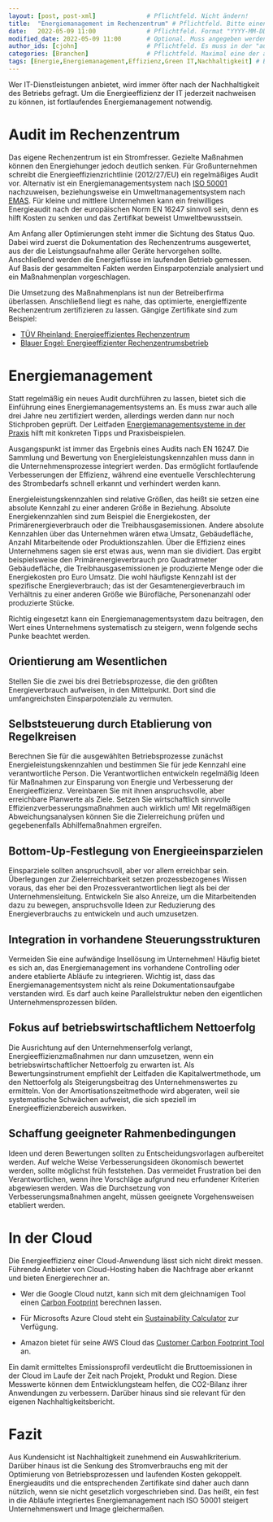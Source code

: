 ```yaml
---
layout: [post, post-xml]              # Pflichtfeld. Nicht ändern!
title:  "Energiemanagement im Rechenzentrum" # Pflichtfeld. Bitte einen Titel für den Blog Post angeben.
date:   2022-05-09 11:00              # Pflichtfeld. Format "YYYY-MM-DD HH:MM". Muss für Veröffentlichung in der Vergangenheit liegen. (Für Preview egal)
modified_date: 2022-05-09 11:00       # Optional. Muss angegeben werden, wenn eine bestehende Datei geändert wird.
author_ids: [cjohn]                   # Pflichtfeld. Es muss in der "authors.yml" einen Eintrag mit diesen Namen geben.
categories: [Branchen]                # Pflichtfeld. Maximal eine der angegebenen Kategorien verwenden.
tags: [Energie,Energiemanagement,Effizienz,Green IT,Nachhaltigkeit] # Bitte auf Großschreibung achten.
---
```


Wer IT-Dienstleistungen anbietet, wird immer öfter nach der Nachhaltigkeit des Betriebs gefragt.
Um die Energieeffizienz der IT jederzeit nachweisen zu können, ist fortlaufendes Energiemanagement notwendig.

# Audit im Rechenzentrum

Das eigene Rechenzentrum ist ein Stromfresser.
Gezielte Maßnahmen können den Energiehunger jedoch deutlich senken.
Für Großunternehmen schreibt die Energieeffizienzrichtlinie (2012/27/EU) ein regelmäßiges Audit vor.
Alternativ ist ein Energiemanagementsystem nach [ISO 50001](https://www.umweltbundesamt.de/energiemanagementsysteme-iso-50001) nachzuweisen, beziehungsweise ein Umweltmanagementsystem nach [EMAS](https://www.emas.de/rechtliches/).
Für kleine und mittlere Unternehmen kann ein freiwilliges Energieaudit nach der europäischen Norm EN 16247 sinnvoll sein, denn es hilft Kosten zu senken und das Zertifikat beweist Umweltbewusstsein.

Am Anfang aller Optimierungen steht immer die Sichtung des Status Quo.
Dabei wird zuerst die Dokumentation des Rechenzentrums ausgewertet, aus der die Leistungsaufnahme aller Geräte hervorgehen sollte.
Anschließend werden die Energieflüsse im laufenden Betrieb gemessen.
Auf Basis der gesammelten Fakten werden Einsparpotenziale analysiert und ein Maßnahmenplan vorgeschlagen.

Die Umsetzung des Maßnahmenplans ist nun der Betreiberfirma überlassen.
Anschließend liegt es nahe, das optimierte, energieffizente Rechenzentrum zertifizieren zu lassen.
Gängige Zertifikate sind zum Beispiel:
* [TÜV Rheinland: Energieeffizientes Rechenzentrum](https://www.tuv.com/germany/de/green-it-und-green-energy.html)
* [Blauer Engel: Energieeffizienter Rechenzentrumsbetrieb](https://produktinfo.blauer-engel.de/uploads/criteriafile/de/DE-UZ%20161-201502-de%20Kriterien.pdf)

# Energiemanagement

Statt regelmäßig ein neues Audit durchführen zu lassen, bietet sich die Einführung eines Energiemanagementsystems an.
Es muss zwar auch alle drei Jahre neu zertifiziert werden, allerdings werden dann nur noch Stichproben geprüft.
Der Leitfaden [Energiemanagementsysteme in der Praxis](https://www.umweltbundesamt.de/publikationen/energiemanagementsysteme-in-praxis) hilft mit konkreten Tipps und Praxisbeispielen.

Ausgangspunkt ist immer das Ergebnis eines Audits nach EN 16247.
Die Sammlung und Bewertung von Energieleistungskennzahlen muss dann in die Unternehmensprozesse integriert werden.
Das ermöglicht fortlaufende Verbesserungen der Effizienz, während eine eventuelle Verschlechterung des Strombedarfs schnell erkannt und verhindert werden kann.

Energieleistungskennzahlen sind relative Größen, das heißt sie setzen eine absolute Kennzahl zu einer anderen Größe in Beziehung.
Absolute Energiekennzahlen sind zum Beispiel die Energiekosten, der Primärenergieverbrauch oder die Treibhausgasemissionen.
Andere absolute Kennzahlen über das Unternehmen wären etwa Umsatz, Gebäudefläche, Anzahl Mitarbeitende oder Produktionszahlen.
Über die Effizienz eines Unternehmens sagen sie erst etwas aus, wenn man sie dividiert.
Das ergibt beispielsweise den Primärenergieverbrauch pro Quadratmeter Gebäudefläche, die Treibhausgasemissionen je produzierte Menge oder die Energiekosten pro Euro Umsatz.
Die wohl häufigste Kennzahl ist der spezifische Energieverbrauch; das ist der Gesamtenergieverbrauch im Verhältnis zu einer anderen Größe wie Bürofläche, Personenanzahl oder produzierte Stücke.

Richtig eingesetzt kann ein Energiemanagementsystem dazu beitragen, den Wert eines Unternehmens systematisch zu steigern, wenn folgende sechs Punke beachtet werden.

## Orientierung am Wesentlichen

Stellen Sie die zwei bis drei Betriebsprozesse, die den größten Energieverbrauch aufweisen, in den Mittelpunkt.
Dort sind die umfangreichsten Einsparpotenziale zu vermuten.

## Selbststeuerung durch Etablierung von Regelkreisen

Berechnen Sie für die ausgewählten Betriebsprozesse zunächst Energieleistungskennzahlen und bestimmen Sie für jede Kennzahl eine verantwortliche Person.
Die Verantwortlichen entwickeln regelmäßig Ideen für Maßnahmen zur Einsparung von Energie und Verbesserung der Energieeffizienz.
Vereinbaren Sie mit ihnen anspruchsvolle, aber erreichbare Planwerte als Ziele.
Setzen Sie wirtschaftlich sinnvolle Effizienzverbesserungsmaßnahmen auch wirklich um!
Mit regelmäßigen Abweichungsanalysen können Sie die Zielerreichung prüfen und gegebenenfalls Abhilfemaßnahmen ergreifen.

## Bottom-Up-Festlegung von Energieeinsparzielen

Einsparziele sollten anspruchsvoll, aber vor allem erreichbar sein.
Überlegungen zur Zielerreichbarkeit setzen prozessbezogenes Wissen voraus, das eher bei den Prozessverantwortlichen liegt als bei der Unternehmensleitung.
Entwickeln Sie also Anreize, um die Mitarbeitenden dazu zu bewegen, anspruchsvolle Ideen zur Reduzierung des Energieverbrauchs zu entwickeln und auch umzusetzen.

## Integration in vorhandene Steuerungsstrukturen

Vermeiden Sie eine aufwändige Insellösung im Unternehmen!
Häufig bietet es sich an, das Energiemanagement ins vorhandene Controlling oder andere etablierte Abläufe zu integrieren.
Wichtig ist, dass das Energiemanagementsystem nicht als reine Dokumentationsaufgabe verstanden wird.
Es darf auch keine Parallelstruktur neben den eigentlichen Unternehmensprozessen bilden.

## Fokus auf betriebswirtschaftlichem Nettoerfolg

Die Ausrichtung auf den Unternehmenserfolg verlangt, Energieeffizienzmaßnahmen nur dann umzusetzen, wenn ein betriebswirtschaftlicher Nettoerfolg zu erwarten ist.
Als Bewertungsinstrument empfiehlt der Leitfaden die Kapitalwertmethode, um den Nettoerfolg als Steigerungsbeitrag des Unternehmenswertes zu ermitteln.
Von der Amortisationszeitmethode wird abgeraten, weil sie systematische Schwächen aufweist, die sich speziell im Energieeffizienzbereich auswirken.

## Schaffung geeigneter Rahmenbedingungen

Ideen und deren Bewertungen sollten zu Entscheidungsvorlagen aufbereitet werden.
Auf welche Weise Verbesserungsideen ökonomisch bewertet werden, sollte möglichst früh feststehen.
Das vermeidet Frustration bei den Verantwortlichen, wenn ihre Vorschläge aufgrund neu erfundener Kriterien abgewiesen werden.
Was die Durchsetzung von Verbesserungsmaßnahmen angeht, müssen geeignete Vorgehensweisen etabliert werden.

# In der Cloud

Die Energieeffizienz einer Cloud-Anwendung lässt sich nicht direkt messen.
Führende Anbieter von Cloud-Hosting haben die Nachfrage aber erkannt und bieten Energierechner an.

* Wer die Google Cloud nutzt, kann sich mit dem gleichnamigen Tool einen [Carbon Footprint](https://cloud.google.com/carbon-footprint) berechnen lassen.

* Für Microsofts Azure Cloud steht ein [Sustainability Calculator](https://azure.microsoft.com/en-us/blog/microsoft-sustainability-calculator-helps-enterprises-analyze-the-carbon-emissions-of-their-it-infrastructure/) zur Verfügung.

* Amazon bietet für seine AWS Cloud das [Customer Carbon Footprint Tool](https://aws.amazon.com/de/aws-cost-management/aws-customer-carbon-footprint-tool/) an.

Ein damit ermitteltes Emissionsprofil verdeutlicht die Bruttoemissionen in der Cloud im Laufe der Zeit nach Projekt, Produkt und Region.
Diese Messwerte können dem Entwicklungsteam helfen, die CO2-Bilanz ihrer Anwendungen zu verbessern.
Darüber hinaus sind sie relevant für den eigenen Nachhaltigkeitsbericht.

# Fazit

Aus Kundensicht ist Nachhaltigkeit zunehmend ein Auswahlkriterium.
Darüber hinaus ist die Senkung des Stromverbrauchs eng mit der Optimierung von Betriebsprozessen und laufenden Kosten gekoppelt.
Energieaudits und die entsprechenden Zertifikate sind daher auch dann nützlich, wenn sie nicht gesetzlich vorgeschrieben sind.
Das heißt, ein fest in die Abläufe integriertes Energiemanagement nach ISO 50001 steigert Unternehmenswert und Image gleichermaßen.